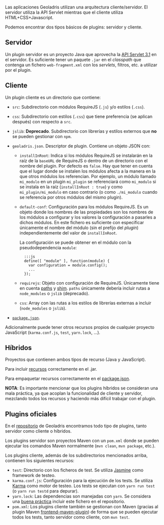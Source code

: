 Las aplicaciones Geoladris utilizan una arquitectura cliente/servidor. El servidor utiliza la API Servlet mientras que el cliente utiliza HTML+CSS+Javascript.

Podemos encontrar dos tipos básicos de plugins: servidor y cliente.

## Servidor

Un plugin servidor es un proyecto Java que aprovecha la [API Servlet 3.1](https://javaee.github.io/servlet-spec/downloads/servlet-3.1/Final/servlet-3_1-final.pdf) en el servidor. Es suficiente tener un paquete `.jar` en el _classpath_ que contenga un fichero `web-fragment.xml` con los _servlets_, filtros, etc. a utilizar por el plugin.

## Cliente

Un plugin cliente es un directorio que contiene:

* `src`: Subdirectorio con módulos RequireJS (`.js`) y/o estilos (`.css`).
* `css`: Subdirectorio con estilos (`.css`) que tiene preferencia (se aplican después) con respecto a `src`.
* `jslib`: **Deprecado**. Subdirectorio con librerías y estilos externos que **no** se pueden gestionar con `npm`.
* `geoladris.json`. Descriptor de plugin. Contiene un objeto JSON con:

	* `installInRoot`: Indica si los módulos RequireJS se instalarán en la raíz de la `baseURL` de RequireJS o dentro de un directorio con el nombre del plugin. Por defecto es `false`.
	Hay que tener en cuenta que el lugar donde se instalen los módulos afecta a la manera en la que otros módulos los referencian. Por ejemplo, un módulo llamado `mi_modulo` en un plugin `mi_plugin` se referenciará como `mi_modulo` si se instala en la raíz (`installInRoot : true`) y como  `mi_plugin/mi_modulo` en caso contrario (o como `./mi_modulo` cuando se referencia por otros módulos del mismo plugin).
	* `default-conf`: Configuración para los módulos RequireJS. Es un objeto donde los nombres de las propiedades son los nombres de los módulos a configurar y los valores la configuración a pasarles a dichos módulos. En este fichero es suficiente con especificar únicamente el nombre del módulo (sin el prefijo del _plugin_) independientemente del valor de `installInRoot`.

		La configuración se puede obtener en el módulo con la pseudodependencia `module`:

			:::js
            define([ "module" ], function(module) {
              var configuration = module.config();
              ...
            });




    * `requirejs`: Objeto con configuración de RequireJS. Únicamente tiene en cuenta [paths](http://requirejs.org/docs/api.html#config-paths) y [shim](http://requirejs.org/docs/api.html#config-shim). `paths` únicamente debería incluir rutas a `node_modules` o `jslib` (deprecado).
	* `css`: Array con las rutas a los estilos de librerías externas a incluir (`node_modules` o `jslib`).

* [`package.json`](https://docs.npmjs.com/files/package.json).

Adicionalmente puede tener otros recursos propios de cualquier proyecto JavaScript (`karma.conf.js`, `test`, `yarn.lock`, ...).

## Híbridos

Proyectos que contienen ambos tipos de recurso (Java y JavaScript).

Para incluir [recursos](https://github.com/geoladris/plugins/blob/js_deps/pom.xml#L68) correctamente en el .jar.

Para empaquetar recursos correctamente en el [package.json](https://github.com/geoladris/plugins/blob/js_deps/base/package.json#L10).

**NOTA**: Es importante mencionar que los plugins híbridos se consideran una mala práctica, ya que acoplan la funcionalidad de cliente y servidor, mezclando todos los recursos y haciendo más difícil trabajar con el plugin.

## Plugins oficiales

En el [repositorio](https://github.com/geoladris/plugins/) de Geoladris encontramos todo tipo de plugins, tanto servidor como cliente o híbridos.

Los plugins servidor son proyectos Maven con un `pom.xml` donde se pueden ejecutar los comandos Maven normalmente (`mvn clean`, `mvn package`, etc.).

Los plugins cliente, además de los subdirectorios mencionados arriba, contienen los siguientes recursos:

* `test`: Directorio con los ficheros de test. Se utiliza [Jasmine](https://jasmine.github.io/) como framework de testeo.
* `karma.conf.js`: Configuración para la ejecución de los tests. Se utiliza [Karma](https://karma-runner.github.io) como motor de testeo. Los tests se ejecutan con `yarn run test` (o `yarn run testd` para depurar).
* `yarn.lock`: Las dependencias son manejadas con `yarn`. Se considera una [buena práctica](https://yarnpkg.com/blog/2016/11/24/lockfiles-for-all/) incluir este fichero en el repositorio.
* `pom.xml`: Los plugins cliente también se gestionan con Maven (gracias al plugin Maven [frontend-maven-plugin](https://github.com/eirslett/frontend-maven-plugin)) de forma que se pueden ejecutar todos los tests, tanto servidor como cliente, con `mvn test`.

